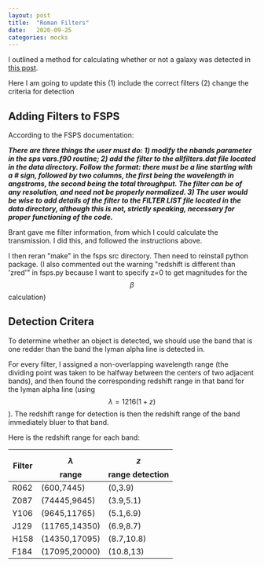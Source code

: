 ```yaml
---
layout: post
title:  "Roman Filters"
date:   2020-09-25
categories: mocks
---
```


I outlined a method for calculating whether or not a galaxy was detected in <a href="https://ndrakos.github.io/blog/mocks/Galaxy_Detection/">this post</a>.

Here I am going to update this
(1) include the correct filters
(2) change the criteria for detection

## Adding Filters to FSPS

According to the FSPS documentation:

***There are three things the user must do: 1) modify the nbands parameter in the sps vars.f90 routine; 2) add the filter to the allfilters.dat file located in the data directory. Follow the format: there must be a line starting with a # sign, followed by two columns, the first being the wavelength in angstroms, the second being the total throughput. The filter can be of any resolution, and need not be properly normalized. 3) The user would be wise to add details of the filter to the FILTER LIST file located in the data directory, although this is not, strictly speaking, necessary for proper functioning of the code.***

Brant gave me filter information, from which I could calculate the transmission. I did this, and followed the instructions above.

I then reran "make" in the fsps src directory. Then need to reinstall python package.
(I also commented out the warning "redshift is different than 'zred'" in fsps.py because I want to specify z=0 to get magnitudes for the $$\beta$$ calculation)


## Detection Critera

To determine whether an object is detected, we should use the band that is one redder than the band the lyman alpha line is detected in.

For every filter, I assigned a non-overlapping wavelength range (the dividing point was taken to be halfway between the centers of two adjacent bands), and then found the corresponding redshift range in that band for the lyman alpha line (using $$\lambda =1216(1+z)$$). The redshift range for detection is then the redshift range of the band immediately bluer to that band.

Here is the redshift range for each band:

|Filter|$$\lambda$$ range| $$z$$ range detection|
|------|------           |------                |
| R062 | (600,7445)      | (0,3.9)|
| Z087 | (74445,9645)    |(3.9,5.1)|
| Y106 | (9645,11765)    | (5.1,6.9)|
| J129 | (11765,14350)   | (6.9,8.7)|
| H158 | (14350,17095)   | (8.7,10.8)|
| F184 | (17095,20000)   |  (10.8,13)|
